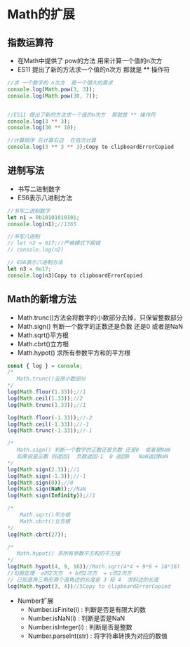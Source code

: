 # Math的扩展

## 指数运算符

- 在Math中提供了 pow的方法 用来计算一个值的n次方
- ES11 提出了新的方法求一个值的n次方 那就是 ** 操作符

```js
//求 一个数字的 n次方  是一个很大的需求
console.log(Math.pow(3, 3));
console.log(Math.pow(30, 7));


//ES11 提出了新的方法求一个值的n次方  那就是 ** 操作符
console.log(3 ** 3);
console.log(30 ** 10);

//计算顺序 先计算右边  在依次计算
console.log(3 ** 3 ** 3);Copy to clipboardErrorCopied
```

## 进制写法

- 书写二进制数字
- ES6表示八进制方法

```js
//书写二进制数字
let n1 = 0b10101010101;
console.log(n1);//1365

//书写八进制
// let n2 = 017;//严格模式下报错
// console.log(n2)

// ES6表示八进制方法
let n3 = 0o17;
console.log(n3)Copy to clipboardErrorCopied
```

## Math的新增方法

- Math.trunc()方法会将数字的小数部分去掉，只保留整数部分
- Math.sign() 判断一个数字的正数还是负数 还是0 或者是NaN
- Math.sqrt()平方根
- Math.cbrt()立方根
- Math.hypot() 求所有参数平方和的平方根

```js
const { log } = console;
/*
   Math.trunc()去除小数部分
*/
log(Math.floor(1.33));//1
log(Math.ceil(1.33));//2
log(Math.trunc(1.33));//1

log(Math.floor(-1.33));//-2
log(Math.ceil(-1.33));//-1
log(Math.trunc(-1.33));//-1

/*
   Math.sign() 判断一个数字的正数还是负数 还是0  或者是NaN
   如果说是正数 则返回1  负数返回-1  0 返回0   NaN返回NaN
*/
log(Math.sign(2.3));//1
log(Math.sign(-1.3));//-1
log(Math.sign(0));//0
log(Math.sign(NaN));//NaN
log(Math.sign(Infinity));//1

/*
    Math.sqrt()平方根
    Math.cbrt()立方根
*/
log(Math.cbrt(27));

/*
   Math.hypot() 求所有参数平方和的平方根
*/
log(Math.hypot(4, 9, 16))//Math.sqrt(4*4 + 9*9 + 16*16)
//勾股定理  a的2次方  + b的2次方  = c的2次方
// 已知直角三角形两个直角边的长度是 3 和 4  求斜边的长度
log(Math.hypot(3, 4))//5Copy to clipboardErrorCopied
```

- Number扩展
  - Number.isFinite(i) : 判断是否是有限大的数
  - Number.isNaN(i) : 判断是否是NaN
  - Number.isInteger(i) : 判断是否是整数
  - Number.parseInt(str) : 将字符串转换为对应的数值